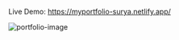 Live Demo: https://myportfolio-surya.netlify.app/

![portfolio-image](https://user-images.githubusercontent.com/64841209/121541269-c6ed3580-ca24-11eb-8a0b-bb58b17b78f2.png)
